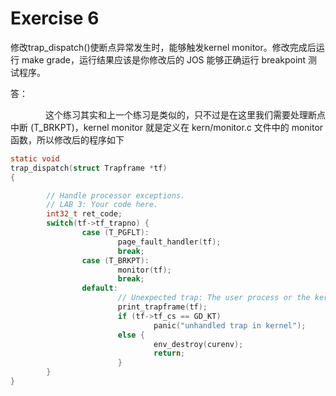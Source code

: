 # Exercise 6

修改trap_dispatch()使断点异常发生时，能够触发kernel monitor。修改完成后运行 make grade，运行结果应该是你修改后的 JOS 能够正确运行 breakpoint 测试程序。



答：

　　　　这个练习其实和上一个练习是类似的，只不过是在这里我们需要处理断点中断 (T_BRKPT)，kernel monitor 就是定义在 kern/monitor.c 文件中的 monitor 函数，所以修改后的程序如下

```c
static void
trap_dispatch(struct Trapframe *tf)
{

        // Handle processor exceptions.
        // LAB 3: Your code here.
        int32_t ret_code;
        switch(tf->tf_trapno) {
                case (T_PGFLT):
                        page_fault_handler(tf);
                        break;
                case (T_BRKPT):
                        monitor(tf);
                        break;
                default:
                        // Unexpected trap: The user process or the kernel has a bug.
                        print_trapframe(tf);
                        if (tf->tf_cs == GD_KT)
                                panic("unhandled trap in kernel");
                        else {
                                env_destroy(curenv);
                                return;
                        }
        }
}
```

